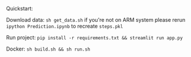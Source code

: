 
Quickstart:

Download data: 
`sh get_data.sh`
if you're not on ARM system please rerun `ipython Prediction.ipynb` to recreate `steps.pkl`

Run project:
`pip install -r requirements.txt && streamlit run app.py`

Docker:
`sh build.sh && sh run.sh`




